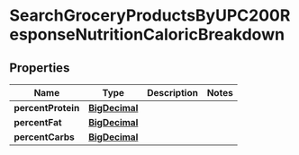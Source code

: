 

# SearchGroceryProductsByUPC200ResponseNutritionCaloricBreakdown

## Properties

Name | Type | Description | Notes
------------ | ------------- | ------------- | -------------
**percentProtein** | [**BigDecimal**](BigDecimal.md) |  | 
**percentFat** | [**BigDecimal**](BigDecimal.md) |  | 
**percentCarbs** | [**BigDecimal**](BigDecimal.md) |  | 




